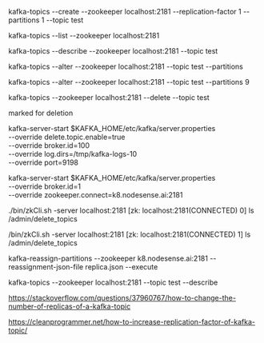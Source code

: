 kafka-topics --create --zookeeper localhost:2181 --replication-factor 1 --partitions 1 --topic test

kafka-topics --list --zookeeper localhost:2181

kafka-topics --describe --zookeeper localhost:2181 --topic test


kafka-topics --alter --zookeeper localhost:2181 --topic test --partitions 

kafka-topics --alter --zookeeper localhost:2181 --topic test --partitions 9

kafka-topics --zookeeper localhost:2181 --delete --topic test

marked for deletion

kafka-server-start $KAFKA_HOME/etc/kafka/server.properties \
  --override delete.topic.enable=true \
  --override broker.id=100 \
  --override log.dirs=/tmp/kafka-logs-10 \
  --override port=9198
  
  
kafka-server-start $KAFKA_HOME/etc/kafka/server.properties \
  --override broker.id=1 \
  --override zookeeper.connect=k8.nodesense.ai:2181
  
  



 ./bin/zkCli.sh -server localhost:2181
[zk: localhost:2181(CONNECTED) 0] ls /admin/delete_topics

/bin/zkCli.sh -server localhost:2181
[zk: localhost:2181(CONNECTED) 1] ls /admin/delete_topics

 
 kafka-reassign-partitions --zookeeper k8.nodesense.ai:2181 --reassignment-json-file replica.json --execute
 
 kafka-topics --zookeeper localhost:2181 --topic test --describe
 
 
 https://stackoverflow.com/questions/37960767/how-to-change-the-number-of-replicas-of-a-kafka-topic
 
 https://cleanprogrammer.net/how-to-increase-replication-factor-of-kafka-topic/
 